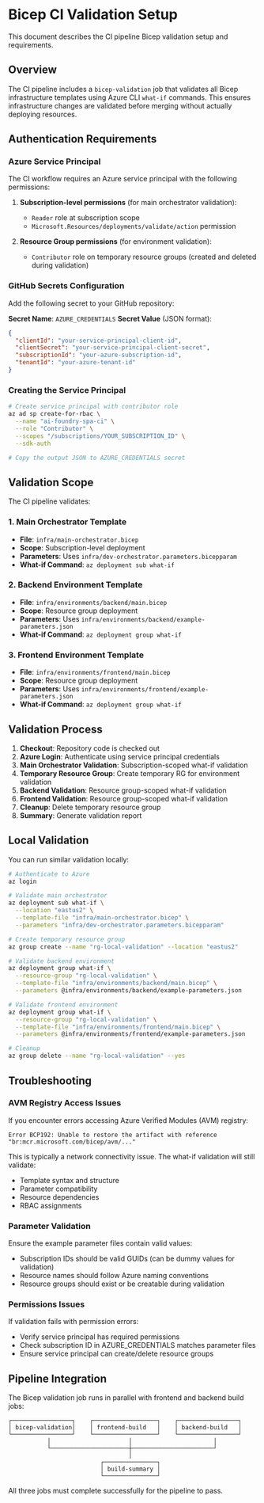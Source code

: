 # Bicep CI Validation Setup

This document describes the CI pipeline Bicep validation setup and requirements.

## Overview

The CI pipeline includes a `bicep-validation` job that validates all Bicep infrastructure templates using Azure CLI `what-if` commands. This ensures infrastructure changes are validated before merging without actually deploying resources.

## Authentication Requirements

### Azure Service Principal

The CI workflow requires an Azure service principal with the following permissions:

1. **Subscription-level permissions** (for main orchestrator validation):
   - `Reader` role at subscription scope
   - `Microsoft.Resources/deployments/validate/action` permission

2. **Resource Group permissions** (for environment validation):
   - `Contributor` role on temporary resource groups (created and deleted during validation)

### GitHub Secrets Configuration

Add the following secret to your GitHub repository:

**Secret Name**: `AZURE_CREDENTIALS`
**Secret Value** (JSON format):
```json
{
  "clientId": "your-service-principal-client-id",
  "clientSecret": "your-service-principal-client-secret", 
  "subscriptionId": "your-azure-subscription-id",
  "tenantId": "your-azure-tenant-id"
}
```

### Creating the Service Principal

```bash
# Create service principal with contributor role
az ad sp create-for-rbac \
  --name "ai-foundry-spa-ci" \
  --role "Contributor" \
  --scopes "/subscriptions/YOUR_SUBSCRIPTION_ID" \
  --sdk-auth

# Copy the output JSON to AZURE_CREDENTIALS secret
```

## Validation Scope

The CI pipeline validates:

### 1. Main Orchestrator Template
- **File**: `infra/main-orchestrator.bicep`
- **Scope**: Subscription-level deployment
- **Parameters**: Uses `infra/dev-orchestrator.parameters.bicepparam`
- **What-if Command**: `az deployment sub what-if`

### 2. Backend Environment Template  
- **File**: `infra/environments/backend/main.bicep`
- **Scope**: Resource group deployment
- **Parameters**: Uses `infra/environments/backend/example-parameters.json`
- **What-if Command**: `az deployment group what-if`

### 3. Frontend Environment Template
- **File**: `infra/environments/frontend/main.bicep`  
- **Scope**: Resource group deployment
- **Parameters**: Uses `infra/environments/frontend/example-parameters.json`
- **What-if Command**: `az deployment group what-if`

## Validation Process

1. **Checkout**: Repository code is checked out
2. **Azure Login**: Authenticate using service principal credentials
3. **Main Orchestrator Validation**: Subscription-scoped what-if validation
4. **Temporary Resource Group**: Create temporary RG for environment validation
5. **Backend Validation**: Resource group-scoped what-if validation  
6. **Frontend Validation**: Resource group-scoped what-if validation
7. **Cleanup**: Delete temporary resource group
8. **Summary**: Generate validation report

## Local Validation

You can run similar validation locally:

```bash
# Authenticate to Azure
az login

# Validate main orchestrator
az deployment sub what-if \
  --location "eastus2" \
  --template-file "infra/main-orchestrator.bicep" \
  --parameters "infra/dev-orchestrator.parameters.bicepparam"

# Create temporary resource group
az group create --name "rg-local-validation" --location "eastus2"

# Validate backend environment
az deployment group what-if \
  --resource-group "rg-local-validation" \
  --template-file "infra/environments/backend/main.bicep" \
  --parameters @infra/environments/backend/example-parameters.json

# Validate frontend environment  
az deployment group what-if \
  --resource-group "rg-local-validation" \
  --template-file "infra/environments/frontend/main.bicep" \
  --parameters @infra/environments/frontend/example-parameters.json

# Cleanup
az group delete --name "rg-local-validation" --yes
```

## Troubleshooting

### AVM Registry Access Issues

If you encounter errors accessing Azure Verified Modules (AVM) registry:

```
Error BCP192: Unable to restore the artifact with reference "br:mcr.microsoft.com/bicep/avm/..."
```

This is typically a network connectivity issue. The what-if validation will still validate:
- Template syntax and structure
- Parameter compatibility
- Resource dependencies
- RBAC assignments

### Parameter Validation

Ensure the example parameter files contain valid values:
- Subscription IDs should be valid GUIDs (can be dummy values for validation)
- Resource names should follow Azure naming conventions
- Resource groups should exist or be creatable during validation

### Permissions Issues

If validation fails with permission errors:
- Verify service principal has required permissions
- Check subscription ID in AZURE_CREDENTIALS matches parameter files
- Ensure service principal can create/delete resource groups

## Pipeline Integration

The Bicep validation job runs in parallel with frontend and backend build jobs:

```
┌─────────────────┐    ┌──────────────────┐    ┌─────────────────┐
│ bicep-validation│    │ frontend-build   │    │ backend-build   │
└─────────────────┘    └──────────────────┘    └─────────────────┘
           │                      │                       │
           └──────────────────────┼───────────────────────┘
                                  │
                          ┌───────────────┐
                          │ build-summary │
                          └───────────────┘
```

All three jobs must complete successfully for the pipeline to pass.